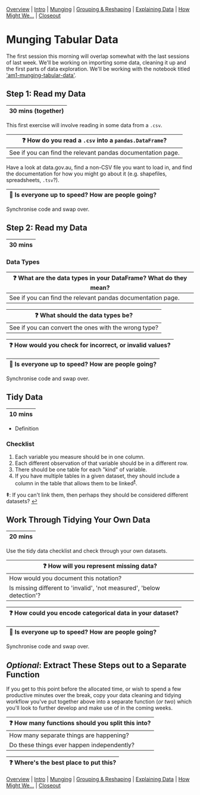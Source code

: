 [Overview](./00_overview.md) |
[Intro](./01_intro.md) |
[Munging](./02_munging.md) |
[Grouping & Reshaping](./03_groupingreshaping.md) |
[Explaining Data](./04_explainingdata.md) |
[How Might We...](./05_howmightwe.md)  |
[Closeout](./06_closeout.md)

# Munging Tabular Data

The first session this morning will overlap somewhat with the last sessions of last
week. We'll be working on importing some data, cleaning it up and the first
parts of data exploration. We'll be working with the notebook titled ['am1-munging-tabular-data'](../notebooks/am1-munging-tabular-data.ipynb).

## Step 1: Read my Data

| 30 mins (together) |
| ------------------ |

This first exercise will involve reading in some data from a `.csv`.

| :question: How do you read a `.csv` into a `pandas.DataFrame`? |
| -------------------------------------------------------------- |
| See if you can find the relevant pandas documentation page.    |

Have a look at data.gov.au, find a non-CSV file you want to load in,
and find the documentation for how you might go about it (e.g.
shapefiles, spreadsheets, `.tsv`?).

| :triangular_flag_on_post: Is everyone up to speed? How are people going? |
| ------------------------------------------------------------------------ |

Synchronise code and swap over.

## Step 2: Read my Data

| 30 mins |
| ------- |

### Data Types

| :question: What are the data types in your DataFrame? What do they mean? |
| ------------------------------------------------------------------------ |
| See if you can find the relevant pandas documentation page.              |

| :question: What should the data types be?            |
| ---------------------------------------------------- |
| See if you can convert the ones with the wrong type? |

| :question: How would you check for incorrect, or invalid values? |
| ---------------------------------------------------------------- |

| :triangular_flag_on_post: Is everyone up to speed? How are people going? |
| ------------------------------------------------------------------------ |

Synchronise code and swap over.

## Tidy Data

| 10 mins |
| ------- |

* Definition

### Checklist

1. Each variable you measure should be in one column.
1. Each different observation of that variable should be in a different row.
1. There should be one table for each "kind" of variable.
1. If you have multiple tables in a given dataset, they should include a column in the table that allows them to be linked<sup><a id="a1">[‡](#f1)</a></sup>.


<b id="f1">‡</b>: If you can't link them, then perhaps they should be considered different datasets? [↩](#a1)

## Work Through Tidying Your Own Data

| 20 mins |
| ------- |

Use the tidy data checklist and check through your own datasets.

| :question: How will you represent missing data?                       |
| --------------------------------------------------------------------- |
| How would you document this notation?                                 |
| Is missing different to 'invalid', 'not measured', 'below detection'? |

| :question: How could you encode categorical data in your dataset? |
| ----------------------------------------------------------------- |

| :triangular_flag_on_post: Is everyone up to speed? How are people going? |
| ------------------------------------------------------------------------ |

Synchronise code and swap over.

## *Optional*: Extract These Steps out to a Separate Function

If you get to this point before the allocated time, or wish to
spend a few productive minutes over the break, copy your
data cleaning and tidying workflow you've put together above into a
separate function (*or two*) which you'll look to further develop
and make use of in the coming weeks.

| :question: How many functions should you split this into? |
| --------------------------------------------------------- |
| How many separate things are happening?                   |
| Do these things ever happen independently?                |

| :question: Where's the best place to put this? |
| ---------------------------------------------- |

[Overview](./00_overview.md) |
[Intro](./01_intro.md) |
[Munging](./02_munging.md) |
[Grouping & Reshaping](./03_groupingreshaping.md) |
[Explaining Data](./04_explainingdata.md) |
[How Might We...](./05_howmightwe.md)  |
[Closeout](./06_closeout.md)
